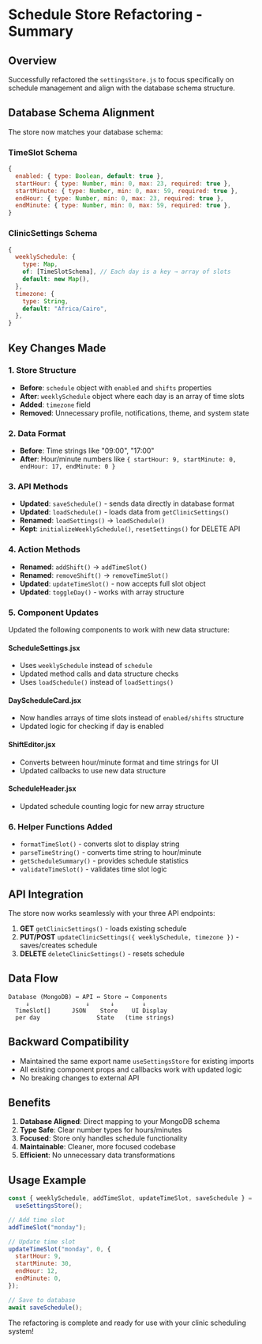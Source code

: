 # Schedule Store Refactoring - Summary

## Overview

Successfully refactored the `settingsStore.js` to focus specifically on schedule management and align with the database schema structure.

## Database Schema Alignment

The store now matches your database schema:

### TimeSlot Schema

```javascript
{
  enabled: { type: Boolean, default: true },
  startHour: { type: Number, min: 0, max: 23, required: true },
  startMinute: { type: Number, min: 0, max: 59, required: true },
  endHour: { type: Number, min: 0, max: 23, required: true },
  endMinute: { type: Number, min: 0, max: 59, required: true },
}
```

### ClinicSettings Schema

```javascript
{
  weeklySchedule: {
    type: Map,
    of: [TimeSlotSchema], // Each day is a key → array of slots
    default: new Map(),
  },
  timezone: {
    type: String,
    default: "Africa/Cairo",
  },
}
```

## Key Changes Made

### 1. Store Structure

- **Before**: `schedule` object with `enabled` and `shifts` properties
- **After**: `weeklySchedule` object where each day is an array of time slots
- **Added**: `timezone` field
- **Removed**: Unnecessary profile, notifications, theme, and system state

### 2. Data Format

- **Before**: Time strings like "09:00", "17:00"
- **After**: Hour/minute numbers like `{ startHour: 9, startMinute: 0, endHour: 17, endMinute: 0 }`

### 3. API Methods

- **Updated**: `saveSchedule()` - sends data directly in database format
- **Updated**: `loadSchedule()` - loads data from `getClinicSettings()`
- **Renamed**: `loadSettings()` → `loadSchedule()`
- **Kept**: `initializeWeeklySchedule()`, `resetSettings()` for DELETE API

### 4. Action Methods

- **Renamed**: `addShift()` → `addTimeSlot()`
- **Renamed**: `removeShift()` → `removeTimeSlot()`
- **Updated**: `updateTimeSlot()` - now accepts full slot object
- **Updated**: `toggleDay()` - works with array structure

### 5. Component Updates

Updated the following components to work with new data structure:

#### ScheduleSettings.jsx

- Uses `weeklySchedule` instead of `schedule`
- Updated method calls and data structure checks
- Uses `loadSchedule()` instead of `loadSettings()`

#### DayScheduleCard.jsx

- Now handles arrays of time slots instead of `enabled/shifts` structure
- Updated logic for checking if day is enabled

#### ShiftEditor.jsx

- Converts between hour/minute format and time strings for UI
- Updated callbacks to use new data structure

#### ScheduleHeader.jsx

- Updated schedule counting logic for new array structure

### 6. Helper Functions Added

- `formatTimeSlot()` - converts slot to display string
- `parseTimeString()` - converts time string to hour/minute
- `getScheduleSummary()` - provides schedule statistics
- `validateTimeSlot()` - validates time slot logic

## API Integration

The store now works seamlessly with your three API endpoints:

1. **GET** `getClinicSettings()` - loads existing schedule
2. **PUT/POST** `updateClinicSettings({ weeklySchedule, timezone })` - saves/creates schedule
3. **DELETE** `deleteClinicSettings()` - resets schedule

## Data Flow

```
Database (MongoDB) ↔ API ↔ Store ↔ Components
     ↓                ↓      ↓        ↓
  TimeSlot[]      JSON    Store    UI Display
  per day                State   (time strings)
```

## Backward Compatibility

- Maintained the same export name `useSettingsStore` for existing imports
- All existing component props and callbacks work with updated logic
- No breaking changes to external API

## Benefits

1. **Database Aligned**: Direct mapping to your MongoDB schema
2. **Type Safe**: Clear number types for hours/minutes
3. **Focused**: Store only handles schedule functionality
4. **Maintainable**: Cleaner, more focused codebase
5. **Efficient**: No unnecessary data transformations

## Usage Example

```javascript
const { weeklySchedule, addTimeSlot, updateTimeSlot, saveSchedule } =
  useSettingsStore();

// Add time slot
addTimeSlot("monday");

// Update time slot
updateTimeSlot("monday", 0, {
  startHour: 9,
  startMinute: 30,
  endHour: 12,
  endMinute: 0,
});

// Save to database
await saveSchedule();
```

The refactoring is complete and ready for use with your clinic scheduling system!
